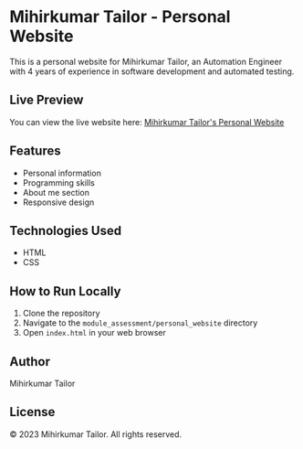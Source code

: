 # Mihirkumar Tailor - Personal Website

This is a personal website for Mihirkumar Tailor, an Automation Engineer with 4 years of experience in software development and automated testing.

## Live Preview

You can view the live website here: [Mihirkumar Tailor's Personal Website](https://mihirtailor.github.io/Module_1_WebDevelopmentBasics1/module_assessment/personal_website/)

## Features

- Personal information
- Programming skills
- About me section
- Responsive design

## Technologies Used

- HTML
- CSS

## How to Run Locally

1. Clone the repository
2. Navigate to the `module_assessment/personal_website` directory
3. Open `index.html` in your web browser

## Author

Mihirkumar Tailor

## License

© 2023 Mihirkumar Tailor. All rights reserved.
